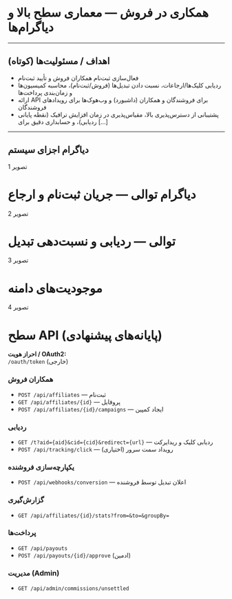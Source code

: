 # همکاری در فروش — معماری سطح بالا و دیاگرام‌ها

---

## اهداف / مسئولیت‌ها (کوتاه)
- فعال‌سازی ثبت‌نام همکاران فروش و تأیید ثبت‌نام  
- ردیابی کلیک‌ها/ارجاعات، نسبت دادن تبدیل‌ها (فروش/ثبت‌نام)، محاسبه کمیسیون‌ها و زمان‌بندی پرداخت‌ها  
- ارائه API برای فروشندگان و همکاران (داشبورد) و وب‌هوک‌ها برای رویدادهای فروشندگان  
- پشتیبانی از دسترس‌پذیری بالا، مقیاس‌پذیری در زمان افزایش ترافیک (نقطه پایانی ردیابی)، و حسابداری دقیق برای [...]

---

## دیاگرام اجزای سیستم

تصویر 1

# دیاگرام توالی — جریان ثبت‌نام و ارجاع

تصویر 2

# توالی — ردیابی و نسبت‌دهی تبدیل

تصویر 3

# موجودیت‌های دامنه

تصویر 4

# سطح API (پایانه‌های پیشنهادی)

**احراز هویت / OAuth2:**  
‎`/oauth/token` (خارجی)

### همکاران فروش

- ‎`POST /api/affiliates` — ثبت‌نام
- ‎`GET /api/affiliates/{id}` — پروفایل
- ‎`POST /api/affiliates/{id}/campaigns` — ایجاد کمپین

### ردیابی

- ‎`GET /t?aid={aid}&cid={cid}&redirect={url}` — ردیابی کلیک و ریدایرکت
- ‎`POST /api/tracking/click` — رویداد سمت سرور (اختیاری)

### یکپارچه‌سازی فروشنده

- ‎`POST /api/webhooks/conversion` — اعلان تبدیل توسط فروشنده

### گزارش‌گیری

- ‎`GET /api/affiliates/{id}/stats?from=&to=&groupBy=`

### پرداخت‌ها

- ‎`GET /api/payouts`
- ‎`POST /api/payouts/{id}/approve` (ادمین)

### مدیریت (Admin)

- ‎`GET /api/admin/commissions/unsettled`
